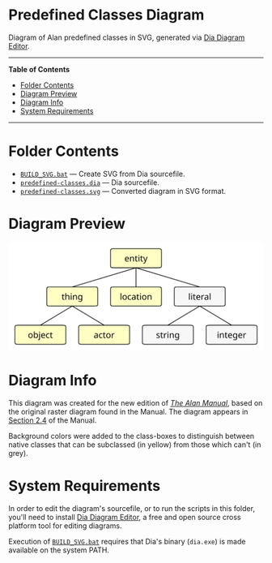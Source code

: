 # Predefined Classes Diagram

Diagram of Alan predefined classes in SVG, generated via [Dia Diagram Editor].

-----

**Table of Contents**

<!-- MarkdownTOC autolink="true" bracket="round" autoanchor="false" lowercase="only_ascii" uri_encoding="true" levels="1,2,3" -->

- [Folder Contents](#folder-contents)
- [Diagram Preview](#diagram-preview)
- [Diagram Info](#diagram-info)
- [System Requirements](#system-requirements)

<!-- /MarkdownTOC -->

-----


# Folder Contents

- [`BUILD_SVG.bat`](./BUILD_SVG.bat) — Create SVG from Dia sourcefile.
- [`predefined-classes.dia`](./predefined-classes.dia) — Dia sourcefile.
- [`predefined-classes.svg`](./predefined-classes.svg) — Converted diagram in SVG format.


# Diagram Preview

![predefined-classes.svg][predefined-classes.svg]

# Diagram Info

This diagram was created for the new edition of _[The Alan Manual]_, based on the original raster diagram found in the Manual. The diagram appears in  [Section 2.4] of the Manual.

Background colors were added to the class-boxes to distinguish between native classes that can be subclassed (in yellow) from those which can't (in grey).

# System Requirements

In order to edit the diagram's sourcefile, or to run the scripts in this folder, you'll need to install [Dia Diagram Editor], a free and open source cross platform tool for editing diagrams.

Execution of [`BUILD_SVG.bat`](./BUILD_SVG.bat) requires that Dia's binary (`dia.exe`) is made available on the system PATH.

<!-----------------------------------------------------------------------------
                               REFERENCE LINKS
------------------------------------------------------------------------------>

[Dia]: http://dia-installer.de/ "Visit Dia's website"
[Dia Diagram Editor]: http://dia-installer.de/ "Visit Dia's website"

[predefined-classes.svg]: ./predefined-classes.svg

[The Alan Manual]: https://github.com/alan-if/alan-docs/tree/master/manual

[Section 2.4]: https://htmlpreview.github.io/?https://github.com/alan-if/alan-docs/blob/master/manual/manual.html#_the_predefined_classes "Live HTML preview of Alan Manual §2.4"

<!-- EOF -->

